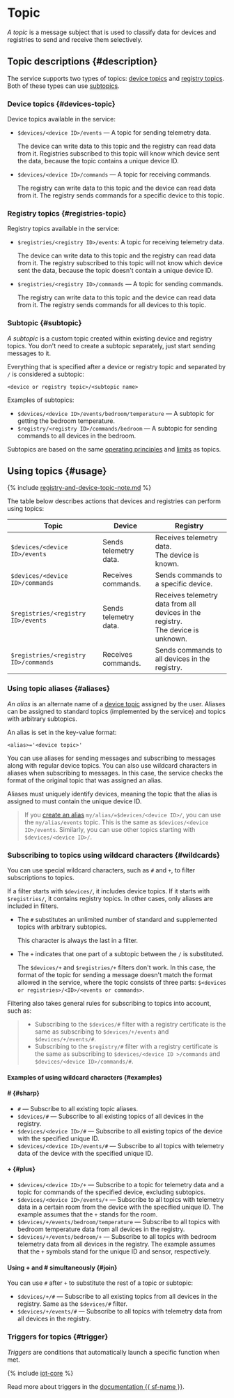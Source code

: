 # Topic

_A topic_ is a message subject that is used to classify data for devices and registries to send and receive them selectively.

## Topic descriptions {#description}

The service supports two types of topics: [device topics](#devices-topic) and [registry topics](#registries-topic). Both of these types can use [subtopics](#subtopic).

### Device topics {#devices-topic}

Device topics available in the service:

- `$devices/<device ID>/events` — A topic for sending telemetry data.

    The device can write data to this topic and the registry can read data from it. Registries subscribed to this topic will know which device sent the data, because the topic contains a unique device ID.

- `$devices/<device ID>/commands` — A topic for receiving commands.

    The registry can write data to this topic and the device can read data from it. The registry sends commands for a specific device to this topic.

### Registry topics {#registries-topic}

Registry topics available in the service:

- `$registries/<registry ID>/events`: A topic for receiving telemetry data.

    The device can write data to this topic and the registry can read data from it. The registry subscribed to this topic will not know which device sent the data, because the topic doesn't contain a unique device ID.

- `$registries/<registry ID>/commands` — A topic for sending commands.

    The registry can write data to this topic and the device can read data from it. The registry sends commands for all devices to this topic.

### Subtopic {#subtopic}

_A subtopic_ is a custom topic created within existing device and registry topics. You don't need to create a subtopic separately, just start sending messages to it.

Everything that is specified after a device or registry topic and separated by `/` is considered a subtopic:

```
<device or registry topic>/<subtopic name>
```

Examples of subtopics:

- `$devices/<device ID>/events/bedroom/temperature` — A subtopic for getting the bedroom temperature.
- `$registry/<registry ID>/commands/bedroom` — A subtopic for sending commands to all devices in the bedroom.

Subtopics are based on the same [operating principles](#usage) and [limits](limits.md) as topics.

## Using topics {#usage}

{% include [registry-and-device-topic-note.md](../../_includes/iot-core/registry-and-device-topic-note.md) %}

The table below describes actions that devices and registries can perform using topics:

| Topic | Device | Registry |
| ---- | ---- | ---- |
| `$devices/<device ID>/events` | Sends telemetry data. | Receives telemetry data. <br/>The device is known. |
| `$devices/<device ID>/commands` | Receives commands. | Sends commands to a specific device. |
| `$registries/<registry ID>/events` | Sends telemetry data. | Receives telemetry data from all devices in the registry.<br/>The device is unknown. |
| `$registries/<registry ID>/commands` | Receives commands. | Sends commands to all devices in the registry. |

### Using topic aliases {#aliases}

_An alias_ is an alternate name of a [device topic](#devices-topic) assigned by the user. Aliases can be assigned to standard topics (implemented by the service) and topics with arbitrary subtopics.

An alias is set in the key-value format:

```
<alias>='<device topic>'
```

You can use aliases for sending messages and subscribing to messages along with regular device topics. You can also use wildcard characters in aliases when subscribing to messages. In this case, the service checks the format of the original topic that was assigned an alias.

Aliases must uniquely identify devices, meaning the topic that the alias is assigned to must contain the unique device ID.

> If you [create an alias](../operations/device/alias/alias-create.md) `my/alias/=$devices/<device ID>/`, you can use the `my/alias/events` topic. This is the same as `$devices/<device ID>/events`. Similarly, you can use other topics starting with `$devices/<device ID>/`.

### Subscribing to topics using wildcard characters {#wildcards}

You can use special wildcard characters, such as `#` and `+`, to filter subscriptions to topics.

If a filter starts with `$devices/`, it includes device topics. If it starts with `$registries/`, it contains registry topics. In other cases, only aliases are included in filters.

- The `#` substitutes an unlimited number of standard and supplemented topics with arbitrary subtopics.

    This character is always the last in a filter.

- The `+` indicates that one part of a subtopic between the `/` is substituted.

    The `$devices/+` and `$registries/+` filters don't work. In this case, the format of the topic for sending a message doesn't match the format allowed in the service, where the topic consists of three parts: `$<devices or registries>/<ID>/<events or commands>`.

Filtering also takes general rules for subscribing to topics into account, such as:

> - Subscribing to the `$devices/#` filter with a registry certificate is the same as subscribing to `$devices/+/events` and `$devices/+/events/#`.
> - Subscribing to the `$registry/#` filter with a registry certificate is the same as subscribing to `$devices/<device ID >/commands` and `$devices/<device ID>/commands/#`.

#### Examples of using wildcard characters  {#examples}

#### # {#sharp}

- `#` — Subscribe to all existing topic aliases.
- `$devices/#` — Subscribe to all existing topics of all devices in the registry.
- `$devices/<device ID>/#` — Subscribe to all existing topics of the device with the specified unique ID.
- `$devices/<device ID>/events/#` — Subscribe to all topics with telemetry data of the device with the specified unique ID.

#### + {#plus}

- `$devices/<device ID>/+` — Subscribe to a topic for telemetry data and a topic for commands of the specified device, excluding subtopics.
- `$devices/<device ID>/events/+` — Subscribe to all topics with telemetry data in a certain room from the device with the specified unique ID. The example assumes that the `+` stands for the room.
- `$devices/+/events/bedroom/temperature` — Subscribe to all topics with bedroom temperature data from all devices in the registry.
- `$devices/+/events/bedroom/+` — Subscribe to all topics with bedroom telemetry data from all devices in the registry. The example assumes that the `+` symbols stand for the unique ID and sensor, respectively.

#### Using + and # simultaneously {#join}

You can use `#` after `+` to substitute the rest of a topic or subtopic:

- `$devices/+/#` — Subscribe to all existing topics from all devices in the registry. Same as the `$devices/#` filter.
- `$devices/+/events/#` — Subscribe to all topics with telemetry data from all devices in the registry.

### Triggers for topics {#trigger}

_Triggers_ are conditions that automatically launch a specific function when met.

{% include [iot-core](../../_includes/functions/iot-core-trigger-description.md) %}

Read more about triggers in the [documentation {{ sf-name }}](../../functions/concepts/trigger.md).
